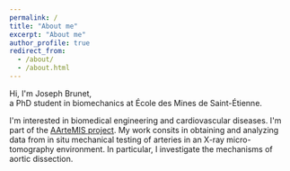 ```yaml
---
permalink: /
title: "About me"
excerpt: "About me"
author_profile: true
redirect_from:
  - /about/
  - /about.html
---
```


Hi, I'm Joseph Brunet,  
a PhD student in biomechanics at École des Mines de Saint-Étienne.  

<p class="archive_text">
I'm interested in biomedical engineering and cardiovascular diseases.
I'm part of the <a href="https://www.emse.fr/~badel/Pierre_Badel___Soft_tissue_biomechanics/AArteMIS.html" target="\_blank">AArteMIS project</a>. My work consits in obtaining and analyzing data from in situ mechanical testing of arteries in an X-ray micro-tomography environment. In particular, I investigate the mechanisms of aortic dissection.
</p>





<!--

I'm a curious mind, always searching for new experiences and problems to solve. This led me to explore different field and

Few word (mountain / curious mind / ...)

Current situation


I've always been passionate about solving problem    
improving human

Mountain
Climbing
Skiing
-->
